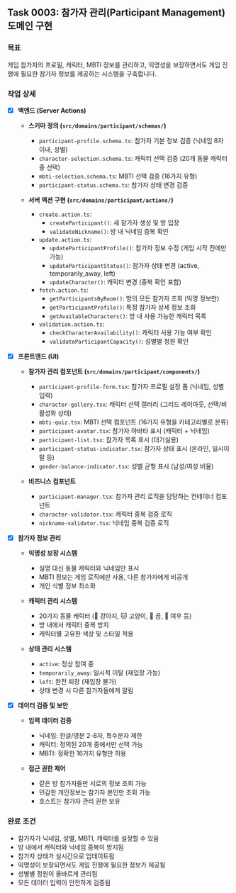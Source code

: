 ## Task 0003: 참가자 관리(Participant Management) 도메인 구현

### 목표

게임 참가자의 프로필, 캐릭터, MBTI 정보를 관리하고, 익명성을 보장하면서도 게임 진행에 필요한 참가자 정보를 제공하는 시스템을 구축합니다.

### 작업 상세

- [x] **백엔드 (Server Actions)**

  - **스키마 정의 (`src/domains/participant/schemas/`)**

    - `participant-profile.schema.ts`: 참가자 기본 정보 검증 (닉네임 8자 이내, 성별)
    - `character-selection.schema.ts`: 캐릭터 선택 검증 (20개 동물 캐릭터 중 선택)
    - `mbti-selection.schema.ts`: MBTI 선택 검증 (16가지 유형)
    - `participant-status.schema.ts`: 참가자 상태 변경 검증

  - **서버 액션 구현 (`src/domains/participant/actions/`)**
    - `create.action.ts`:
      - `createParticipant()`: 새 참가자 생성 및 방 입장
      - `validateNickname()`: 방 내 닉네임 중복 확인
    - `update.action.ts`:
      - `updateParticipantProfile()`: 참가자 정보 수정 (게임 시작 전에만 가능)
      - `updateParticipantStatus()`: 참가자 상태 변경 (active, temporarily_away, left)
      - `updateCharacter()`: 캐릭터 변경 (중복 확인 포함)
    - `fetch.action.ts`:
      - `getParticipantsByRoom()`: 방의 모든 참가자 조회 (익명 정보만)
      - `getParticipantProfile()`: 특정 참가자 상세 정보 조회
      - `getAvailableCharacters()`: 방 내 사용 가능한 캐릭터 목록
    - `validation.action.ts`:
      - `checkCharacterAvailability()`: 캐릭터 사용 가능 여부 확인
      - `validateParticipantCapacity()`: 성별별 정원 확인

- [x] **프론트엔드 (UI)**

  - **참가자 관리 컴포넌트 (`src/domains/participant/components/`)**

    - `participant-profile-form.tsx`: 참가자 프로필 설정 폼 (닉네임, 성별 입력)
    - `character-gallery.tsx`: 캐릭터 선택 갤러리 (그리드 레이아웃, 선택/비활성화 상태)
    - `mbti-quiz.tsx`: MBTI 선택 컴포넌트 (16가지 유형을 카테고리별로 분류)
    - `participant-avatar.tsx`: 참가자 아바타 표시 (캐릭터 + 닉네임)
    - `participant-list.tsx`: 참가자 목록 표시 (대기실용)
    - `participant-status-indicator.tsx`: 참가자 상태 표시 (온라인, 일시이탈 등)
    - `gender-balance-indicator.tsx`: 성별 균형 표시 (남성/여성 비율)

  - **비즈니스 컴포넌트**
    - `participant-manager.tsx`: 참가자 관리 로직을 담당하는 컨테이너 컴포넌트
    - `character-validator.tsx`: 캐릭터 중복 검증 로직
    - `nickname-validator.tsx`: 닉네임 중복 검증 로직

- [x] **참가자 정보 관리**

  - **익명성 보장 시스템**

    - 실명 대신 동물 캐릭터와 닉네임만 표시
    - MBTI 정보는 게임 로직에만 사용, 다른 참가자에게 비공개
    - 개인 식별 정보 최소화

  - **캐릭터 관리 시스템**

    - 20가지 동물 캐릭터 (🐶 강아지, 🐱 고양이, 🐻 곰, 🦊 여우 등)
    - 방 내에서 캐릭터 중복 방지
    - 캐릭터별 고유한 색상 및 스타일 적용

  - **상태 관리 시스템**
    - `active`: 정상 참여 중
    - `temporarily_away`: 일시적 이탈 (재입장 가능)
    - `left`: 완전 퇴장 (재입장 불가)
    - 상태 변경 시 다른 참가자들에게 알림

- [x] **데이터 검증 및 보안**

  - **입력 데이터 검증**

    - 닉네임: 한글/영문 2-8자, 특수문자 제한
    - 캐릭터: 정의된 20개 중에서만 선택 가능
    - MBTI: 정확한 16가지 유형만 허용

  - **접근 권한 제어**
    - 같은 방 참가자들만 서로의 정보 조회 가능
    - 민감한 개인정보는 참가자 본인만 조회 가능
    - 호스트는 참가자 관리 권한 보유

### 완료 조건

- 참가자가 닉네임, 성별, MBTI, 캐릭터를 설정할 수 있음
- 방 내에서 캐릭터와 닉네임 중복이 방지됨
- 참가자 상태가 실시간으로 업데이트됨
- 익명성이 보장되면서도 게임 진행에 필요한 정보가 제공됨
- 성별별 정원이 올바르게 관리됨
- 모든 데이터 입력이 안전하게 검증됨
